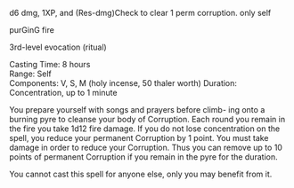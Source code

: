 d6 dmg, 1XP, and (Res-dmg)Check to clear 1 perm corruption. only self



purGinG fire

3rd-level evocation (ritual)

Casting Time: 8 hours  
Range: Self  
Components: V, S, M (holy incense, 50 thaler worth) Duration: Concentration, up to 1 minute

You prepare yourself with songs and prayers before climb- ing onto a burning pyre to cleanse your body of Corruption. Each round you remain in the fire you take 1d12 fire damage. If you do not lose concentration on the spell, you reduce your permanent Corruption by 1 point. You must take damage in order to reduce your Corruption. Thus you can remove up to 10 points of permanent Corruption if you remain in the pyre for the duration.

You cannot cast this spell for anyone else, only you may benefit from it.
